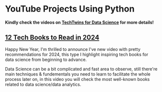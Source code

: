 # YouTube Projects Using Python

**Kindly check the videos on [TechTwins for Data Science](https://www.youtube.com/@techtwinsfordatascience/videos) for more details!**


## [12 Tech Books to Read in 2024](https://youtu.be/e4NI8XHQm4s?si=8QfK-Xt-TajkyDbS)

Happy New Year, I'm thrilled to announce I've new video with pretty recommendations for 2024, this type I highlight inspiring tech books for data science from beginning to advance.

Data Science can be a bit complicated and fast area to observe, still there're main techniques & fundementals you need to learn to facilitate the whole process later on, in this video you will check the most well-known books related to data science/data analytics.
